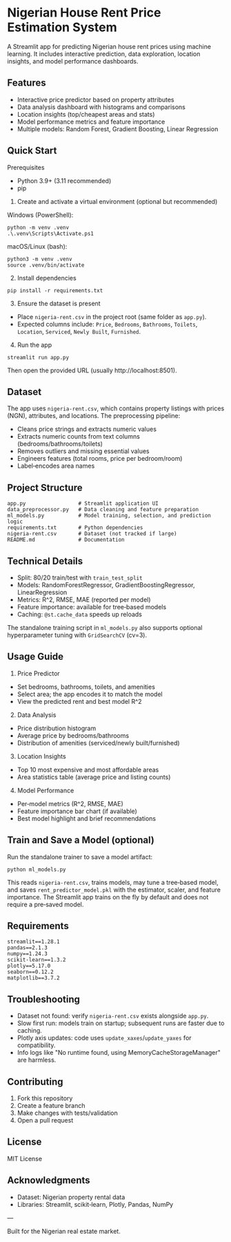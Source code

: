 Nigerian House Rent Price Estimation System
==========================================

A Streamlit app for predicting Nigerian house rent prices using machine learning. It includes interactive prediction, data exploration, location insights, and model performance dashboards.

Features
--------
- Interactive price predictor based on property attributes
- Data analysis dashboard with histograms and comparisons
- Location insights (top/cheapest areas and stats)
- Model performance metrics and feature importance
- Multiple models: Random Forest, Gradient Boosting, Linear Regression

Quick Start
-----------

Prerequisites
- Python 3.9+ (3.11 recommended)
- pip

1) Create and activate a virtual environment (optional but recommended)

Windows (PowerShell):
```
python -m venv .venv
.\.venv\Scripts\Activate.ps1
```

macOS/Linux (bash):
```
python3 -m venv .venv
source .venv/bin/activate
```

2) Install dependencies
```
pip install -r requirements.txt
```

3) Ensure the dataset is present
- Place `nigeria-rent.csv` in the project root (same folder as `app.py`).
- Expected columns include: `Price`, `Bedrooms`, `Bathrooms`, `Toilets`, `Location`, `Serviced`, `Newly Built`, `Furnished`.

4) Run the app
```
streamlit run app.py
```
Then open the provided URL (usually http://localhost:8501).

Dataset
-------
The app uses `nigeria-rent.csv`, which contains property listings with prices (NGN), attributes, and locations. The preprocessing pipeline:
- Cleans price strings and extracts numeric values
- Extracts numeric counts from text columns (bedrooms/bathrooms/toilets)
- Removes outliers and missing essential values
- Engineers features (total rooms, price per bedroom/room)
- Label‑encodes area names

Project Structure
-----------------
```
app.py                 # Streamlit application UI
data_preprocessor.py   # Data cleaning and feature preparation
ml_models.py           # Model training, selection, and prediction logic
requirements.txt       # Python dependencies
nigeria-rent.csv       # Dataset (not tracked if large)
README.md              # Documentation
```

Technical Details
-----------------
- Split: 80/20 train/test with `train_test_split`
- Models: RandomForestRegressor, GradientBoostingRegressor, LinearRegression
- Metrics: R^2, RMSE, MAE (reported per model)
- Feature importance: available for tree‑based models
- Caching: `@st.cache_data` speeds up reloads

The standalone training script in `ml_models.py` also supports optional hyperparameter tuning with `GridSearchCV` (cv=3).

Usage Guide
-----------
1) Price Predictor
- Set bedrooms, bathrooms, toilets, and amenities
- Select area; the app encodes it to match the model
- View the predicted rent and best model R^2

2) Data Analysis
- Price distribution histogram
- Average price by bedrooms/bathrooms
- Distribution of amenities (serviced/newly built/furnished)

3) Location Insights
- Top 10 most expensive and most affordable areas
- Area statistics table (average price and listing counts)

4) Model Performance
- Per‑model metrics (R^2, RMSE, MAE)
- Feature importance bar chart (if available)
- Best model highlight and brief recommendations

Train and Save a Model (optional)
---------------------------------
Run the standalone trainer to save a model artifact:
```
python ml_models.py
```
This reads `nigeria-rent.csv`, trains models, may tune a tree‑based model, and saves `rent_predictor_model.pkl` with the estimator, scaler, and feature importance. The Streamlit app trains on the fly by default and does not require a pre‑saved model.

Requirements
------------
```
streamlit==1.28.1
pandas==2.1.3
numpy==1.24.3
scikit-learn==1.3.2
plotly==5.17.0
seaborn==0.12.2
matplotlib==3.7.2
```

Troubleshooting
---------------
- Dataset not found: verify `nigeria-rent.csv` exists alongside `app.py`.
- Slow first run: models train on startup; subsequent runs are faster due to caching.
- Plotly axis updates: code uses `update_xaxes`/`update_yaxes` for compatibility.
- Info logs like "No runtime found, using MemoryCacheStorageManager" are harmless.

Contributing
------------
1. Fork this repository
2. Create a feature branch
3. Make changes with tests/validation
4. Open a pull request

License
-------
MIT License

Acknowledgments
---------------
- Dataset: Nigerian property rental data
- Libraries: Streamlit, scikit‑learn, Plotly, Pandas, NumPy

—

Built for the Nigerian real estate market.
